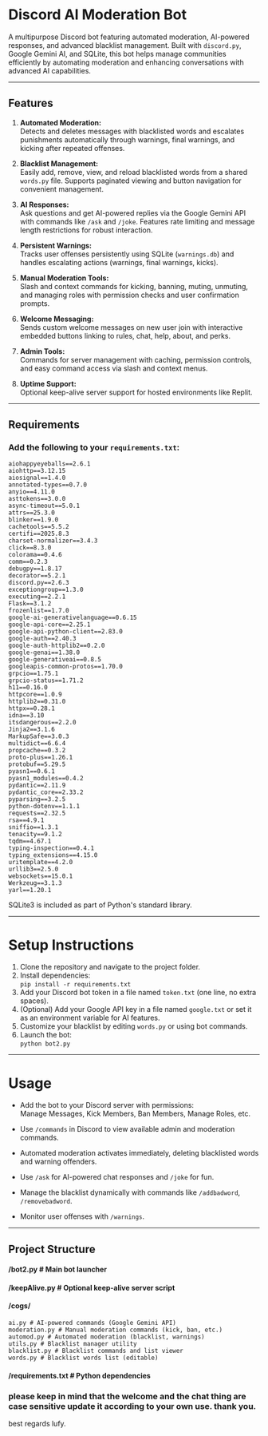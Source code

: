 # Discord AI Moderation Bot

A multipurpose Discord bot featuring automated moderation, AI-powered responses, and advanced blacklist management. Built with `discord.py`, Google Gemini AI, and SQLite, this bot helps manage communities efficiently by automating moderation and enhancing conversations with advanced AI capabilities.

---

## Features

1. **Automated Moderation:**  
   Detects and deletes messages with blacklisted words and escalates punishments automatically through warnings, final warnings, and kicking after repeated offenses.

2. **Blacklist Management:**  
   Easily add, remove, view, and reload blacklisted words from a shared `words.py` file. Supports paginated viewing and button navigation for convenient management.

3. **AI Responses:**  
   Ask questions and get AI-powered replies via the Google Gemini API with commands like `/ask` and `/joke`. Features rate limiting and message length restrictions for robust interaction.

4. **Persistent Warnings:**  
   Tracks user offenses persistently using SQLite (`warnings.db`) and handles escalating actions (warnings, final warnings, kicks).

5. **Manual Moderation Tools:**  
   Slash and context commands for kicking, banning, muting, unmuting, and managing roles with permission checks and user confirmation prompts.

6. **Welcome Messaging:**  
   Sends custom welcome messages on new user join with interactive embedded buttons linking to rules, chat, help, about, and perks.

7. **Admin Tools:**  
   Commands for server management with caching, permission controls, and easy command access via slash and context menus.

8. **Uptime Support:**  
   Optional keep-alive server support for hosted environments like Replit.

---

## Requirements

### Add the following to your `requirements.txt`:
    aiohappyeyeballs==2.6.1
    aiohttp==3.12.15
    aiosignal==1.4.0
    annotated-types==0.7.0
    anyio==4.11.0
    asttokens==3.0.0
    async-timeout==5.0.1
    attrs==25.3.0
    blinker==1.9.0
    cachetools==5.5.2
    certifi==2025.8.3
    charset-normalizer==3.4.3
    click==8.3.0
    colorama==0.4.6
    comm==0.2.3
    debugpy==1.8.17
    decorator==5.2.1
    discord.py==2.6.3
    exceptiongroup==1.3.0
    executing==2.2.1
    Flask==3.1.2
    frozenlist==1.7.0
    google-ai-generativelanguage==0.6.15
    google-api-core==2.25.1
    google-api-python-client==2.83.0
    google-auth==2.40.3
    google-auth-httplib2==0.2.0
    google-genai==1.38.0
    google-generativeai==0.8.5
    googleapis-common-protos==1.70.0
    grpcio==1.75.1
    grpcio-status==1.71.2
    h11==0.16.0
    httpcore==1.0.9
    httplib2==0.31.0
    httpx==0.28.1
    idna==3.10
    itsdangerous==2.2.0
    Jinja2==3.1.6
    MarkupSafe==3.0.3
    multidict==6.6.4
    propcache==0.3.2
    proto-plus==1.26.1
    protobuf==5.29.5
    pyasn1==0.6.1
    pyasn1_modules==0.4.2
    pydantic==2.11.9
    pydantic_core==2.33.2
    pyparsing==3.2.5
    python-dotenv==1.1.1
    requests==2.32.5
    rsa==4.9.1
    sniffio==1.3.1
    tenacity==9.1.2
    tqdm==4.67.1
    typing-inspection==0.4.1
    typing_extensions==4.15.0
    uritemplate==4.2.0
    urllib3==2.5.0
    websockets==15.0.1
    Werkzeug==3.1.3
    yarl==1.20.1


SQLite3 is included as part of Python's standard library.

---

# Setup Instructions

1. Clone the repository and navigate to the project folder.
2. Install dependencies:  
   `pip install -r requirements.txt`
3. Add your Discord bot token in a file named `token.txt` (one line, no extra spaces).
4. (Optional) Add your Google API key in a file named `google.txt` or set it as an environment variable for AI features.
5. Customize your blacklist by editing `words.py` or using bot commands.
6. Launch the bot:  
   `python bot2.py`

---

# Usage

- Add the bot to your Discord server with permissions:  
  Manage Messages, Kick Members, Ban Members, Manage Roles, etc.
  
- Use `/commands` in Discord to view available admin and moderation commands.
  
- Automated moderation activates immediately, deleting blacklisted words and warning offenders.

- Use `/ask` for AI-powered chat responses and `/joke` for fun.

- Manage the blacklist dynamically with commands like `/addbadword`, `/removebadword`.

- Monitor user offenses with `/warnings`.

---

## Project Structure

#### /bot2.py # Main bot launcher
#### /keepAlive.py # Optional keep-alive server script
#### /cogs/
    ai.py # AI-powered commands (Google Gemini API)
    moderation.py # Manual moderation commands (kick, ban, etc.)
    automod.py # Automated moderation (blacklist, warnings)
    utils.py # Blacklist manager utility
    blacklist.py # Blacklist commands and list viewer
    words.py # Blacklist words list (editable)
#### /requirements.txt # Python dependencies


### please keep in mind that the welcome and the chat thing are case sensitive update it according to your own use. thank you.

best regards lufy.
